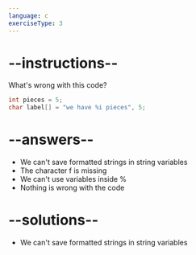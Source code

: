 ```yaml
---
language: c
exerciseType: 3
---
```


# --instructions--

What's wrong with this code?
```c
int pieces = 5;
char label[] = "we have %i pieces", 5;
```

# --answers--

- We can't save formatted strings in string variables
- The character f is missing
- We can't use variables inside %
- Nothing is wrong with the code

# --solutions--

- We can't save formatted strings in string variables
